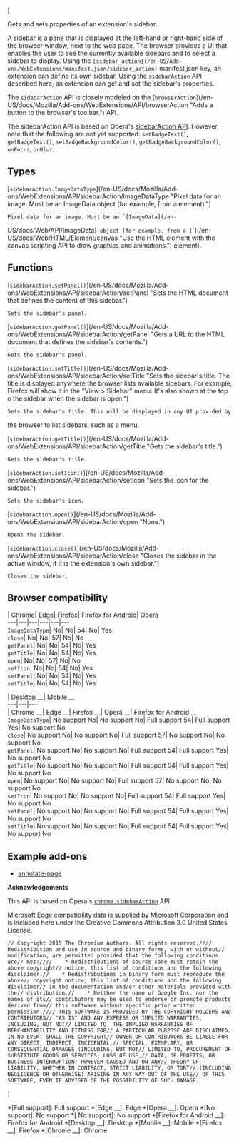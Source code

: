 [



Gets and sets properties of an extension's sidebar.



A [sidebar](/en-US/docs/Mozilla/Add-ons/WebExtensions/Sidebars) is a pane that
is displayed at the left-hand or right-hand side of the browser window, next
to the web page. The browser provides a UI that enables the user to see the
currently available sidebars and to select a sidebar to display. Using the
`[sidebar_action](/en-US/Add-ons/WebExtensions/manifest.json/sidebar_action)`
manifest.json key, an extension can define its own sidebar. Using the
`sidebarAction` API described here, an extension can get and set the sidebar's
properties.



The `sidebarAction` API is closely modeled on the [`browserAction`](/en-
US/docs/Mozilla/Add-ons/WebExtensions/API/browserAction "Adds a button to the
browser's toolbar.") API.



The sidebarAction API is based on Opera's [sidebarAction
API](https://dev.opera.com/extensions/sidebar-action-api/). However, note that
the following are not yet supported: `setBadgeText()`, `getBadgeText()`,
`setBadgeBackgroundColor()`, `getBadgeBackgroundColor()`, `onFocus`, `onBlur`.



## Types



[`sidebarAction.ImageDataType`](/en-US/docs/Mozilla/Add-
ons/WebExtensions/API/sidebarAction/ImageDataType "Pixel data for an image.
Must be an ImageData object \(for example, from a <canvas> element\).")

    Pixel data for an image. Must be an `[ImageData](/en-
US/docs/Web/API/ImageData)` object (for example, from a [`<canvas>`](/en-
US/docs/Web/HTML/Element/canvas "Use the HTML <canvas> element with the canvas
scripting API to draw graphics and animations.") element).



## Functions



[`sidebarAction.setPanel()`](/en-US/docs/Mozilla/Add-
ons/WebExtensions/API/sidebarAction/setPanel "Sets the HTML document that
defines the content of this sidebar.")

    Sets the sidebar's panel.

[`sidebarAction.getPanel()`](/en-US/docs/Mozilla/Add-
ons/WebExtensions/API/sidebarAction/getPanel "Gets a URL to the HTML document
that defines the sidebar's contents.")

    Gets the sidebar's panel.

[`sidebarAction.setTitle()`](/en-US/docs/Mozilla/Add-
ons/WebExtensions/API/sidebarAction/setTitle "Sets the sidebar's title. The
title is displayed anywhere the browser lists available sidebars. For example,
Firefox will show it in the "View > Sidebar" menu. It's also shown at the top
o the sidebar when the sidebar is open.")

    Sets the sidebar's title. This will be displayed in any UI provided by
the browser to list sidebars, such as a menu.

[`sidebarAction.getTitle()`](/en-US/docs/Mozilla/Add-
ons/WebExtensions/API/sidebarAction/getTitle "Gets the sidebar's title.")

    Gets the sidebar's title.

[`sidebarAction.setIcon()`](/en-US/docs/Mozilla/Add-
ons/WebExtensions/API/sidebarAction/setIcon "Sets the icon for the sidebar.")

    Sets the sidebar's icon.

[`sidebarAction.open()`](/en-US/docs/Mozilla/Add-
ons/WebExtensions/API/sidebarAction/open "None.")

    Opens the sidebar.

[`sidebarAction.close()`](/en-US/docs/Mozilla/Add-
ons/WebExtensions/API/sidebarAction/close "Closes the sidebar in the active
window, if it is the extension's own sidebar.")

    Closes the sidebar.



## Browser compatibility



| Chrome| Edge| Firefox| Firefox for Android| Opera  
---|---|---|---|---|---  
`ImageDataType`|  No|  No| 54|  No|  Yes  
`close`|  No|  No| 57|  No|  No  
`getPanel`|  No|  No| 54|  No|  Yes  
`getTitle`|  No|  No| 54|  No|  Yes  
`open`|  No|  No| 57|  No|  No  
`setIcon`|  No|  No| 54|  No|  Yes  
`setPanel`|  No|  No| 54|  No|  Yes  
`setTitle`|  No|  No| 54|  No|  Yes  
  
| Desktop __| Mobile __  
---|---|---  
| Chrome __| Edge __| Firefox __| Opera __| Firefox for Android __  
`ImageDataType`|  No support No| No support No| Full support
54| Full support Yes| No support No  
`close`| No support No| No support No| Full support 57| No
support No| No support No  
`getPanel`| No support No| No support No| Full support 54|
Full support Yes| No support No  
`getTitle`| No support No| No support No| Full support 54|
Full support Yes| No support No  
`open`| No support No| No support No| Full support 57| No
support No| No support No  
`setIcon`| No support No| No support No| Full support 54|
Full support Yes| No support No  
`setPanel`| No support No| No support No| Full support 54|
Full support Yes| No support No  
`setTitle`| No support No| No support No| Full support 54|
Full support Yes| No support No  
  


## Example add-ons





  * [annotate-page](https://github.com/mdn/webextensions-examples/tree/master/annotate-page)




 **Acknowledgements** 

This API is based on Opera's
[`chrome.sidebarAction`](https://dev.opera.com/extensions/sidebar-action-api/)
API.



Microsoft Edge compatibility data is supplied by Microsoft Corporation and is
included here under the Creative Commons Attribution 3.0 United States
License.







    
    
    // Copyright 2015 The Chromium Authors. All rights reserved.//// Redistribution and use in source and binary forms, with or without// modification, are permitted provided that the following conditions are// met:////    * Redistributions of source code must retain the above copyright// notice, this list of conditions and the following disclaimer.//    * Redistributions in binary form must reproduce the above// copyright notice, this list of conditions and the following disclaimer// in the documentation and/or other materials provided with the// distribution.//    * Neither the name of Google Inc. nor the names of its// contributors may be used to endorse or promote products derived from// this software without specific prior written permission.//// THIS SOFTWARE IS PROVIDED BY THE COPYRIGHT HOLDERS AND CONTRIBUTORS// "AS IS" AND ANY EXPRESS OR IMPLIED WARRANTIES, INCLUDING, BUT NOT// LIMITED TO, THE IMPLIED WARRANTIES OF MERCHANTABILITY AND FITNESS FOR// A PARTICULAR PURPOSE ARE DISCLAIMED. IN NO EVENT SHALL THE COPYRIGHT// OWNER OR CONTRIBUTORS BE LIABLE FOR ANY DIRECT, INDIRECT, INCIDENTAL,// SPECIAL, EXEMPLARY, OR CONSEQUENTIAL DAMAGES (INCLUDING, BUT NOT// LIMITED TO, PROCUREMENT OF SUBSTITUTE GOODS OR SERVICES; LOSS OF USE,// DATA, OR PROFITS; OR BUSINESS INTERRUPTION) HOWEVER CAUSED AND ON ANY// THEORY OF LIABILITY, WHETHER IN CONTRACT, STRICT LIABILITY, OR TORT// (INCLUDING NEGLIGENCE OR OTHERWISE) ARISING IN ANY WAY OUT OF THE USE// OF THIS SOFTWARE, EVEN IF ADVISED OF THE POSSIBILITY OF SUCH DAMAGE.



]

  *[Full support]: Full support
  *[Edge __]: Edge
  *[Opera __]: Opera
  *[No support]: No support
  *[ No support]: No support
  *[Firefox for Android __]: Firefox for Android
  *[Desktop __]: Desktop
  *[Mobile __]: Mobile
  *[Firefox __]: Firefox
  *[Chrome __]: Chrome

